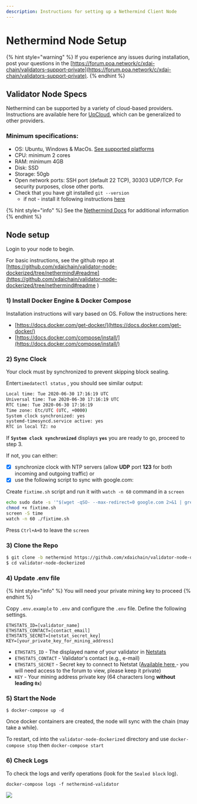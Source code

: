 ```yaml
---
description: Instructions for setting up a Nethermind Client Node
---
```


# Nethermind Node Setup

{% hint style="warning" %}
If you experience any issues during installation, post your questions in the [https://forum.poa.network/c/xdai-chain/validators-support-private](https://forum.poa.network/c/xdai-chain/validators-support-private).
{% endhint %}

## Validator Node Specs

Nethermind can be supported by a variety of cloud-based providers. Instructions are available here for [UpCloud](https://docs.nethermind.io/nethermind/guides-and-helpers/cloud-providers/upcloud), which can be generalized to other providers. 

### Minimum specifications:

* OS: Ubuntu,  Windows & MacOs. [See supported platforms ](https://docs.nethermind.io/nethermind/first-steps-with-nethermind/supported-platforms)
* CPU: minimum 2 cores
* RAM: minimum 4GB
* Disk: SSD
* Storage: 50gb
* Open network ports: SSH port \(default 22 TCP\), 30303 UDP/TCP. For security purposes, close other ports.
* Check that you have git installed `git --version`
  * if not - install it following instructions [here](https://git-scm.com/book/en/v2/Getting-Started-Installing-Git)

{% hint style="info" %}
See the [Nethermind Docs](https://docs.nethermind.io/nethermind/) for additional information
{% endhint %}

## Node setup

Login to your node to begin. 

For basic instructions, see the github repo at [https://github.com/xdaichain/validator-node-dockerized/tree/nethermind\#readme](https://github.com/xdaichain/validator-node-dockerized/tree/nethermind#readme
)

### 1\) Install Docker Engine & Docker Compose

Installation instructions will vary based on OS. Follow the instructions here:

* [https://docs.docker.com/get-docker/](https://docs.docker.com/get-docker/) 
* [https://docs.docker.com/compose/install/](https://docs.docker.com/compose/install/)

### 2\) Sync Clock

Your clock must by synchronized to prevent skipping block sealing.

 Enter`timedatectl status` , you should see similar output:

```bash
Local time: Tue 2020-06-30 17:16:19 UTC
Universal time: Tue 2020-06-30 17:16:19 UTC
RTC time: Tue 2020-06-30 17:16:19
Time zone: Etc/UTC (UTC, +0000)
System clock synchronized: yes
systemd-timesyncd.service active: yes
RTC in local TZ: no
```

If **`System clock synchronized`** displays **`yes`**   you are ready to go, proceed to step 3.

If not, you can either:

* [x] synchronize clock with NTP servers \(allow **UDP** port **123** for both incoming and outgoing traffic\) or
* [x] use the following script to sync with google.com:

Create `fixtime.sh` script and run it with `watch -n 60` command in a `screen`

```bash
echo sudo date -s '"$(wget -qSO- --max-redirect=0 google.com 2>&1 | grep Date: | cut -d' ' -f5-8)Z"' > fixtime.sh
chmod +x fixtime.sh
screen -S time
watch -n 60 ./fixtime.sh
```

Press `Ctrl+A+D` to leave the `screen`

### 3\) Clone the Repo

```bash
$ git clone -b nethermind https://github.com/xdaichain/validator-node-dockerized
$ cd validator-node-dockerized
```

### 4\) Update .env file

{% hint style="info" %}
You will need your private mining key to proceed
{% endhint %}

Copy `.env.example` to `.env` and configure the `.env` file. Define the following settings.

```text
ETHSTATS_ID=[validator_name]
ETHSTATS_CONTACT=[contact_email]
ETHSTATS_SECRET=[netstat_secret_key]
KEY=[your_private_key_for_mining_address]
```

* `ETHSTATS_ID` - The displayed name of your validator in [Netstats](https://dai-netstat.poa.network/)
* `ETHSTATS_CONTACT` - Validator's contact \(e.g., e-mail\)
* `ETHSTATS_SECRET` - Secret key to connect to Netstat \([Available here ](https://forum.poa.network/t/netstats-server-info/2781)- you will need access to the forum to view, please keep it private\)
* `KEY` - Your mining address private key \(64 characters long **without leading `0x`**\)

### 5\) Start the Node

```text
$ docker-compose up -d
```

Once docker containers are created, the node will sync with the chain \(may take a while\).

To restart, cd into the  `validator-node-dockerized` directory and use `docker-compose stop` then `docker-compose start`

### 6\) Check Logs

To check the logs and verify operations \(look for the `Sealed block` log\).

```text
docker-compose logs -f nethermind-validator
```

![](https://gblobscdn.gitbook.com/assets%2F-LQf-hsMLYBdJYXFr5R0%2F-MB-EyG6yv363iG_CHEH%2F-MB-M2YpmaVRZVZXRJPS%2Fimage.png?alt=media&token=1bf89e64-b061-451d-9bb7-002830a35dc4)


